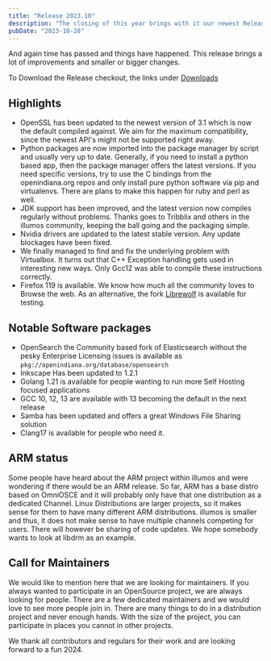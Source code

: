 ```yaml
---
title: "Release 2023.10"
description: "The closing of this year brings with it our newest Release. We are happy to announce OpenIndiana 2023.10"
pubDate: "2023-10-28"
---
```


And again time has passed and things have happened. This release brings a lot of improvements and smaller or bigger changes.

To Download the Release checkout, the links under [Downloads](/downloads)

## Highlights
- OpenSSL has been updated to the newest version of 3.1 which is now the default compiled against. We aim for the maximum compatibility, since the newest API's might not be supported right away.
- Python packages are now imported into the package manager by script and usually very up to date. Generally, if you need to install a python based app, then the package manager offers the latest versions.
  If you need specific versions, try to use the C bindings from the openindiana.org repos and only install pure python software
  via pip and virtualenvs. There are plans to make this happen for ruby and perl as well.
- JDK support has been improved, and the latest version now compiles regularly without problems. Thanks goes to Tribblix and others in the illumos community, keeping the ball going and the packaging simple.
- Nvidia drivers are updated to the latest stable version. Any update blockages have been fixed.
- We finally managed to find and fix the underlying problem with Virtualbox. It turns out that C++ Exception handling gets used in interesting new ways. Only Gcc12 was able to compile these instructions correctly.
- Firefox 119 is available. We know how much all the community loves to Browse the web. As an alternative, the fork [Librewolf](https://librewolf.net/) is available for testing.

## Notable Software packages
- OpenSearch the Community based fork of Elasticsearch without the pesky Enterprise Licensing issues is available as `pkg://openindiana.org/database/opensearch`
- Inkscape Has been updated to 1.2.1
- Golang 1.21 is available for people wanting to run more Self Hosting focused applications
- GCC 10, 12, 13 are available with 13 becoming the default in the next release
- Samba has been updated and offers a great Windows File Sharing solution
- Clang17 is available for people who need it.

## ARM status
Some people have heard about the ARM project within illumos and were wondering if there would be an ARM release. So far, ARM has a base distro based on OmniOSCE and it will probably
only have that one distribution as a dedicated Channel. Linux Distributions are larger projects, so it makes sense for them to have many different ARM distributions. illumos is smaller
and thus, it does not make sense to have multiple channels competing for users. There will however be sharing of code updates. We hope somebody wants to look at libdrm as an example.

## Call for Maintainers
We would like to mention here that we are looking for maintainers. If you always wanted to participate in an OpenSource project, we are always looking for people. There are a few dedicated maintainers
and we would love to see more people join in. There are many things to do in a distribution project and never enough hands. With the size of the project, you can participate in places
you cannot in other projects.

We thank all contributors and regulars for their work and are looking forward to a fun 2024.

